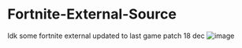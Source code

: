 # Fortnite-External-Source
Idk some fortnite external
updated to last game patch 18 dec
![image](https://github.com/user-attachments/assets/9f76b58d-3b0e-462e-9711-b8bdeadce41f)
